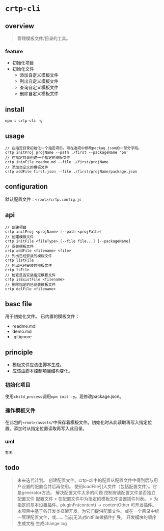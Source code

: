 # `crtp-cli`

## overview
> 管理模板文件/目录的工具。

### feature
- 初始化项目
- 初始化文件
    + 添加自定义模板文件
    + 列出自定义模板文件
    + 查询自定义模板文件
    + 删除自定义模板文件

## install
`npm i crtp-cli -g`

## usage
```
// 在指定目录初始化一个指定项目。可在选项中修改packag.json的一部分字段。
crtp initProj projName --path ./first --packageName 'pn'
// 在指定目录创建一个指定的模板文件
crtp ininFile readme.md --file ./first/projName
// 添加自定义的模板文件
crtp addFile first.json --file ./first/projName/package.json
```

## configuration
默认配置文件：`<root>/crtp.config.js`

## api
```
// 创建项目
crtp initProj <projName> [--path <projPath>]
// 创建模板文件
crtp initFile <fileType> [--file file...] [--packageName]
// 安装模板文件
crtp addFile <filename> <file>
// 列出已经安装的模板文件
crtp listFile
// 列出已经安装的模板文件
crtp lsFile
// 检查是否安装指定模板文件
crtp isExistFile <filename>
// 删除指定的已安装模板文件
crtp delFile <filename>
```

## basc file
用于初始化文件。
已内置的模板文件：
- readme.md
- demo.md
- .gitignore

## principle
- 模板文件应该由脚本生成。
- 应该由脚本控制项目结构变化。

### 初始化项目
使用`child_process`调用`npm init -y`。现修改package.json。

### 操作模板文件
在此包的`<root>/assets/`中保存着模板文件。初始化时从此读取再写入指定位置。添加时从指定位置读取再写入此目录。

### uml
```
暂无
```

## todo
> 未来迭代计划。
> 创建配置文件。crtp-cli中的配置从配置文件中得到后与用户设置的配置合并后再使用。
> 使用loadFile引入文件（包括配置文件）。它是generator方法。
> 解决配置文件太多的问题
> 控制安装配置文件是否独立配置文件
> 配置文件
    > 在配置文件中为指定的模板文件设置插件列表。
    > 为指定的基本设置插件。pluginFn(content) -> contentOther
> 可开发插件。
> 本项目中基于各开发类框架开发。为它们提供配置文件。或在一个目录中统一管理配置文件，或……
> 当前无法对initFile做插件扩展。
> 开发模块的顺序
> 生成文档
> 生成change log